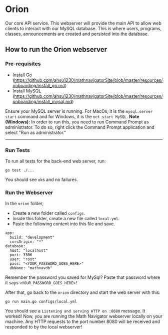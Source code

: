# Orion

Our core API service. This webserver will provide the main API to allow web clients to interact with our MySQL database. This is where users, programs, classes, announcements are created and persisted into the database.

## How to run the Orion webserver

### Pre-requisites

- Install Go (https://github.com/ahsu1230/mathnavigatorSite/blob/master/resources/onboarding/install_go.md)
- Install MySQL (https://github.com/ahsu1230/mathnavigatorSite/blob/master/resources/onboarding/install_mysql.md)

Ensure your MySQL server is running. For MacOs, it is the `mysql.server start` command and for Windows, it is the `net start MySQL`. **Note (Windows):** In order to run this, you need to run Command Prompt as administrator. To do so, right click the Command Prompt application and select "Run as administrator."

---

### Run Tests

To run all tests for the back-end web server, run:
```
go test ./...
```
You should see `ok`s and no failures.

### Run the Webserver

In the `orion` folder,
 * Create a new folder called `configs`.
 * Inside this folder, create a new file called `local.yml`.
 * Paste the following content into this file and save.
```
app:
  build: "development"
  corsOrigin: "*"
database:
  host: "localhost"
  port: 3306
  user: "root"
  pass: "<YOUR_PASSWORD_GOES_HERE>"
  dbName: "mathnavdb"
```
Remember the password you saved for MySql? Paste that password where it says `<YOUR_PASSWORD_GOES_HERE>`!

After that, go back to the `orion` directory and start the web server with this:
```
go run main.go configs/local.yml
```
You should see a `Listening and serving HTTP on :8080` message. It worked! Now, you are running the Math Navigator webserver locally on your machine. Any HTTP requests to the port number 8080 will be received and responded to by the local webserver!
